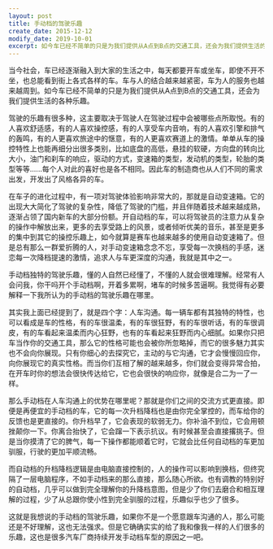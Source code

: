 ```yaml
---
layout: post
title: 手动档的驾驶乐趣
create_date: 2015-12-12
modify_date: 2019-10-01
excerpt: 如今车已经不简单的只是为我们提供从A点到B点的交通工具，还会为我们提供生活的各种乐趣。
--- 
```

当今社会，车已经逐渐融入到大家的生活之中，每天都要开车或坐车，即使不开不坐，也总能看到街上各式各样的车。车与人的结合越来越紧密，车为人的服务也越来越周到。如今车已经不简单的只是为我们提供从A点到B点的交通工具，还会为我们提供生活的各种乐趣。

驾驶的乐趣有很多种，这主要取决于驾驶人在驾驶过程中会被哪些点所取悦。有的人喜欢舒适感，有的人喜欢操控感，有的人享受车内音响，有的人喜欢引擎和排气的轰鸣，有的人更喜欢旅途中的惬意，有的人更喜欢赛道上的激情。单单从车的操控特性上也能再细分出很多类别，比如底盘的高低，悬挂的软硬，方向盘的转向比大小，油门和刹车的响应，驱动的方式，变速箱的类型，发动机的类型，轮胎的类型等等......每个人对此的喜好也是各不相同。因此车的制造商也从人们不同的需求出发，开发出了风格各异的车。

在车子的进化过程中，有一项对驾驶体验影响非常大的，那就是自动变速箱。它的出现大大简化了驾驶的复杂性，降低了驾驶的门槛，并且伴随着技术越来越成熟，逐渐占领了国内新车的大部分份额。开自动档的车，可以将驾驶员的注意力从复杂的操作中解放出来，更多的去享受路上的风景，或者倾听优美的音乐，甚至是更多的集中到其它的操控乐趣上，如今就算是赛车也越来越多的使用自动变速箱了。但是总有那么一群爱折腾的人，对手动变速箱念念不忘，享受每一次换档的手感，迷恋每一次降档提速的激情，追求人与车更深度的沟通，我就是其中之一。

手动档独特的驾驶乐趣，懂的人自然已经懂了，不懂的人就会很难理解。经常有人会问我，你干吗开个手动档啊，开着多累啊，堵车的时候多苦逼啊。我觉得有必要解释一下我所认为的手动档的驾驶乐趣在哪里。

其实我上面已经提到了，就是四个字：人车沟通。每一辆车都有其独特的特性，也可以看成是车的性格，有的车很温柔，有的车很狂野，有的车很听话，有的车很调皮，有的车看起来温柔而内心狂野，也有的车看起来狂野而内心细腻。如果你只把车当作你的交通工具，那么它的性格可能也会被你所忽略掉，而它的很多魅力其实也不会向你展现。只有你细心的去探究它，主动的与它沟通，它才会慢慢回应你，向你展现它的真实性格。而当你们互相了解的越来越多，你们就会变得异常合拍，在开车时你的想法会很快传达给它，它也会很快的响应你，就像是合二为一了一样。

那么手动档在人车沟通上的优势在哪里呢？那就是你们之间的交流方式更直接。即便是再便宜的手动档的车，它的每一次升档降档也是由你完全掌控的，而车给你的反馈也是更直接的。你升档早了，它会表现的软弱无力。你补油不到位，它会用顿挫颠你一下。你离合抬快了，它会蹿一下表示抗议。有时候甚至会直接撂挑子。但是当你摸清了它的脾气，每一下操作都能顺着它时，它就会比任何自动档的车更加驯服，行驶的更加平顺流畅。

而自动档的升档降档逻辑是由电脑直接控制的，人的操作可以影响到换档，但终究隔了一层电脑程序，不如手动档来的那么直接，那么随心所欲。也有调教的特别好的自动档，几乎可以做到完全理解你的升降档意图，但是少了你们去磨合和相互理解的过程，少了从总跟你使小性到完全驯服的过程，乐趣似乎也少了很多。

这就是我想说的手动档的驾驶乐趣，如果你不是一个愿意跟车沟通的人，那么可能还是不好理解，这也无法强求。但是它确确实实的给了我和像我一样的人们很多的乐趣，这也是很多汽车厂商持续开发手动档车型的原因之一吧。
